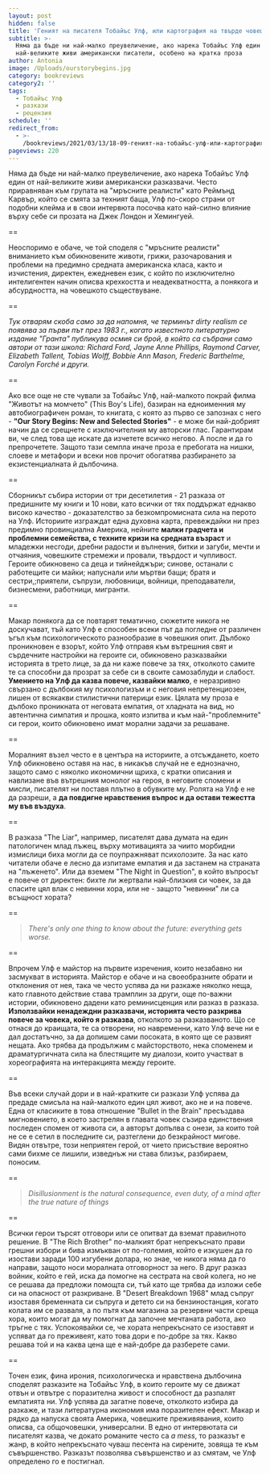 ```yaml
---
layout: post
hidden: false
title: 'Геният на писателя Тобайъс Улф, или картография на твърде човешкото'
subtitle: >-
  Няма да бъде ни най-малко преувеличение, ако нарека Тобайъс Улф един от
  най-великите живи американски писатели, особено на кратка проза
author: Antonia
image: /Uploads/ourstorybegins.jpg
category: bookreviews
category2: ''
tags:
  - Тобайъс Улф
  - разкази
  - рецензия
schedule: ''
redirect_from:
  - >-
    /bookreviews/2021/03/13/18-09-геният-на-тобайъс-улф-или-картография-на-твърде-човешкото
pageviews: 220
---
```

Няма да бъде ни най-малко преувеличение, ако нарека Тобайъс Улф един от най-великите живи американски разказвачи. Често приравняван към групата на "мръсните реалисти" като Реймънд Карвър, който се смята за техният баща, Улф по-скоро страни от подобни клейма и в свои интервюта посочва като най-силно влияние върху себе си прозата на Джек Лондон и Хемингуей. 

\==

Неоспоримо е обаче, че той споделя с "мръсните реалисти" вниманието към обикновените животи, грижи, разочарования и проблеми на предимно средната американска класа, както и изчистения, директен, ежедневен език, с който по изключително интелигентен начин описва крехкостта и неадекватността, а понякога и абсурдността, на човешкото съществуване. 

\==

*Тук отварям скоба само за да напомня, че терминът dirty realism се появява за първи път през 1983 г., когато известното литературно издание "Гранта" публикува осмия си брой, в който са събрани само автори от тази школа: Richard Ford, Jayne Anne Phillips, Raymond Carver, Elizabeth Tallent, Tobias Wolff, Bobbie Ann Mason, Frederic Barthelme, Carolyn Forché и други.*

\==

Ако все още не сте чували за Тобайъс Улф, най-малкото покрай филма "Животът на момчето" (This Boy's Life), базиран на едноименния му автобиографичен роман, то книгата, с която аз първо се запознах с него - **"Our Story Begins: New and Selected Stories"** - е може би най-добрият начин да се срещнете с изключителния му авторски глас. Гарантирам ви, че след това ще искате да изчетете всичко негово. А после и да го препрочетете. Защото тази семпла иначе проза е пребогата на нишки, слоеве и метафори и всеки нов прочит обогатява разбирането за екзистенциалната й дълбочина. 

\==

Сборникът събира истории от три десетилетия - 21 разказа от предишните му книги и 10 нови, като всички от тях поддържат еднакво високо качество - доказателство за безкомпромисната сила на перото на Улф. Историите изграждат една духовна карта, превеждайки ни през предимно провинциална Америка, нейните **малки градчета и проблемни семейства, с техните кризи на средната възраст** и младежки несгоди, дребни радости и вълнения, битки и загуби, мечти и отчаяния, човешките стремежи и провали, твърдост и чупливост. Героите обикновено са деца и тийнейджъри; синове, останали с работещите си майки; напуснали или мъртви бащи; братя и сестри,;приятели, съпрузи, любовници, войници, преподаватели, бизнесмени, работници, мигранти. 

\==

Макар понякога да се повтарят тематично, сюжетите никога не доскучават, тъй като Улф е способен всеки път да погледне от различен ъгъл към психологическото разнообразие в човешкия опит. Дълбоко проникновен е взорът, който Улф отправя към вътрешния свят и сърдечните настройки на героите си, обикновено разказвайки историята в трето лице, за да ни каже повече за тях, отколкото самите те са способни да прозрат за себе си в своите самозаблуди и слабост. **Умението на Улф да казва повече, казвайки малко**, е неразривно свързано с дълбокия му психологизъм и с неговия непретенциозен, лишен от всякакви стилистични патерици език. Цялата му проза е дълбоко проникната от неговата емпатия, от хладната на вид, но автентична симпатия и прошка, която изпитва и към най-"проблемните" си герои, които обикновено имат морални задачи за решаване. 

\==

Моралният възел често е в центъра на историите, а отсъждането, което Улф обикновено оставя на нас, в никакъв случай не е еднозначно, защото само с няколко икономични щриха, с кратки описания и навлизане във вътрешния монолог на героя, в неговите спомени и мисли, писателят ни поставя плътно в обувките му. Ролята на Улф е не да разреши, а **да повдигне нравствения въпрос и да остави тежестта му във въздуха**. 

\==

В разказа "The Liar", например, писателят дава думата на един патологичен млад лъжец, върху мотивацията за чиито морбидни измислици биха могли да се поупражняват психолозите. За нас като читатели обаче е лесно да изпитаме емпатия и да застанем на страната на "лъженето". Или да вземем "The Night in Question", в който въпросът е повече от директен: бихте ли жертвали най-близкия си човек, за да спасите цял влак с невинни хора, или не - защото "невинни" ли са всъщност хората?

\==

> *There's only one thing to know about the future: everything gets worse.*

\==

Впрочем Улф е майстор на първите изречения, които незабавно ни засмукват в историята. Майстор е обаче и на своеобразните обрати и отклонения от нея, така че често успява да ни разкаже няколко неща, като главното действие става трамплин за други, още по-важни истории, обикновено дадени като реминисценция или разказ в разказа. **Използвайки ненадеждни разказвачи, историята често разкрива повече за човека, който я разказва**, отколкото за разказваното. Що се отнася до краищата, те са отворени, но навременни, като Улф вече ни е дал достатъчно, за да допишем сами посоката, в която ще се развият нещата. Ако трябва да продължим с майсторството, нека споменем и драматургичната сила на блестящите му диалози, които участват в хореографията на интеракцията между героите.

\==

Във всеки случай дори и в най-кратките си разкази Улф успява да предаде смисъла на най-малкото един цял живот, ако не и на повече. Една от класиките в това отношение "Bullet in the Brain" пресъздава мигновението, в което застрелян в главата човек съзира единствения последен спомен от живота си, а авторът допълва с онези, за които той не се е сетил в последните си, разтеглени до безкрайност мигове. Видян отвътре, този неприятен герой, от чието присъствие вероятно сами бихме се лишили, изведнъж ни става близък, разбираем, поносим.

\==

> *Disillusionment is the natural consequence, even duty, of a mind after the true nature of things*

\==

Всички герои търсят отговори или се опитват да вземат правилното решение. В "The Rich Brother"
по-малкият брат непрекъснато прави грешни избори и бива измъкван от по-големия, който е изкушен да го изостави заради 100 изгубени долара, но знае, че никога няма да го направи, защото носи моралната отговорност за него. В друг разказ войник, който е гей, иска да помогне на сестрата на свой колега, но не се решава да предложи помощта си, тъй като ще трябва да изложи себе си на опасност от разкриване. В "Desert Breakdown 1968" млад съпруг изоставя бременната си съпруга и детето си на бензиностанция, когато колата им се разваля, а по пътя към магазина за резервни части среща хора, които могат да му помогнат да започне мечтаната работа, ако тръгне с тях. Успокоявайки се, че хората непрекъснато се изоставят и успяват да го преживеят, като това дори е по-добре за тях. Какво решава той и на каква цена ще е най-добре да разберете сами.

\==

Точен език, фина ирония, психологическа и нравствена дълбочина споделят разказите на Тобайъс Улф, в които героите му се движат отвън и отвътре с поразителна живост и способност да разпалят емпатията ни. Улф успява да загатне повече, отколкото избира да разкаже, и тази литературна икономия има поразителен ефект. Макар и рядко да напуска своята Америка, човешките преживявания, които описва, са общочовешки, универсални. В едно от интервютата си писателят казва, че докато романите често са *a mess*, то разказът е жанр, в който непрекъснато чуваш песента на сирените, зовяща те към съвършенство. Разказът позволява съвършенство и аз смятам, че Улф определено го е постигнал.